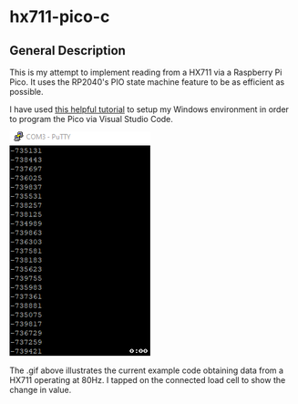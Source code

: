 # hx711-pico-c

## General Description

This is my attempt to implement reading from a HX711 via a Raspberry Pi Pico. It uses the RP2040's PIO state machine feature to be as efficient as possible.

I have used [this helpful tutorial](https://paulbupejr.com/raspberry-pi-pico-windows-development/) to setup my Windows environment in order to program the Pico via Visual Studio Code.

![resources/hx711_serialout.gif](resources/hx711_serialout.gif)

The .gif above illustrates the current example code obtaining data from a HX711 operating at 80Hz. I tapped on the connected load cell to show the change in value.
